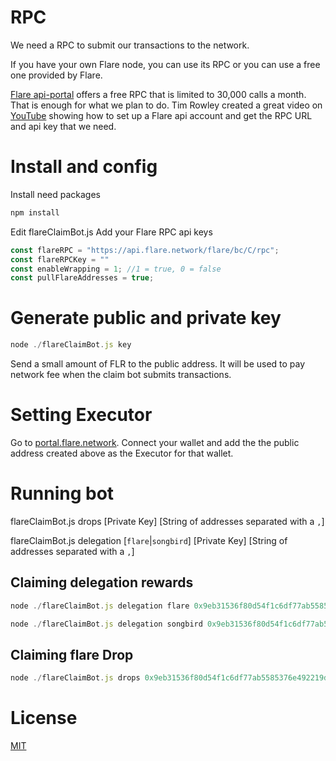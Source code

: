 # RPC
We need a RPC to submit our transactions to the network.

If you have your own Flare node, you can use its RPC or you can use a free one provided by Flare.

[Flare api-portal](https://api-portal.flare.network/) offers a free RPC that is limited to 30,000 calls a month. That is enough for what we plan to do. Tim Rowley created a great video on [YouTube](https://www.youtube.com/watch?v=YLWK41jzAOs) showing how to set up a Flare api account and get the RPC URL and api key that we need.

# Install and config
Install need packages
```javascript
npm install
```
Edit flareClaimBot.js
Add your Flare RPC api keys

```javascript
const flareRPC = "https://api.flare.network/flare/bc/C/rpc";
const flareRPCKey = ""
const enableWrapping = 1; //1 = true, 0 = false
const pullFlareAddresses = true; 
```

# Generate public and private key
```javascript
node ./flareClaimBot.js key
```

Send a small amount of FLR to the public address. It will be used to pay network fee when the claim bot submits transactions.

# Setting Executor
Go to [portal.flare.network](https://portal.flare.network/). Connect your wallet and add the the public address created above as the Executor for that wallet.

# Running bot
flareClaimBot.js drops [Private Key] [String of addresses separated with a `,`]

flareClaimBot.js delegation [`flare`|`songbird`] [Private Key] [String of addresses separated with a `,`]

## Claiming delegation rewards
```javascript
node ./flareClaimBot.js delegation flare 0x9eb31536f80d54f1c6df77ab5585376e492219d377780d90d3c36e6d93ef7d40 0x33C8AAd916cF43d020b3104D4cEc19ba66d6d53d,0x8222f89A712Da616061aB59a23039F2a25Ea5766,0x9D4099E1558EB632954be0Eb97164d34Fd14934E
```


```javascript
node ./flareClaimBot.js delegation songbird 0x9eb31536f80d54f1c6df77ab5585376e492219d377780d90d3c36e6d93ef7d40 0x33C8AAd916cF43d020b3104D4cEc19ba66d6d53d,0x8222f89A712Da616061aB59a23039F2a25Ea5766,0x9D4099E1558EB632954be0Eb97164d34Fd14934E
```

## Claiming flare Drop
```javascript
node ./flareClaimBot.js drops 0x9eb31536f80d54f1c6df77ab5585376e492219d377780d90d3c36e6d93ef7d40 0x33C8AAd916cF43d020b3104D4cEc19ba66d6d53d,0x8222f89A712Da616061aB59a23039F2a25Ea5766,0x9D4099E1558EB632954be0Eb97164d34Fd14934E
```

# License

[MIT](https://choosealicense.com/licenses/mit/)